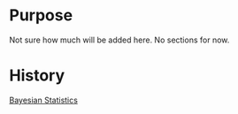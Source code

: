 # Purpose

Not sure how much will be added here. No sections for now.

# History

[Bayesian Statistics](/Math/BayesianStatistics.md)